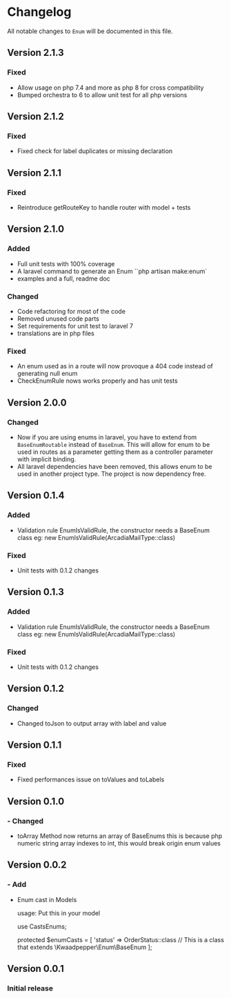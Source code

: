 # Changelog

All notable changes to `Enum` will be documented in this file.


## **Version 2.1.3**

### Fixed

- Allow usage on php 7.4 and more as php 8 for cross compatibility
- Bumped orchestra to 6 to allow unit test for all php versions

## **Version 2.1.2**

### Fixed

- Fixed check for label duplicates or missing declaration

## **Version 2.1.1**

### Fixed

- Reintroduce getRouteKey to handle router with model + tests

## **Version 2.1.0**

### Added

- Full unit tests with 100% coverage
- A laravel command to generate an Enum ``php artisan make:enum`
- examples and a full, readme doc

### Changed

- Code refactoring for most of the code
- Removed unused code parts
- Set requirements for unit test to laravel 7
- translations are in php files

### Fixed

- An enum used as in a route will now provoque a 404 code instead of generating null enum
- CheckEnumRule nows works properly and has unit tests

## **Version 2.0.0**

### Changed

- Now if you are using enums in laravel, you have to extend from `BaseEnumRoutable` instead of `BaseEnum`. This will allow for enum to be used in routes as a parameter getting them as a controller parameter with implicit binding.
- All laravel dependencies have been removed, this allows enum to be used in another project type. The project is now dependency free.

## **Version 0.1.4**

### Added

- Validation rule EnumIsValidRule, the constructor needs a BaseEnum class
  eg: new EnumIsValidRule(ArcadiaMailType::class)

### Fixed

- Unit tests with 0.1.2 changes

## **Version 0.1.3**

### Added

- Validation rule EnumIsValidRule, the constructor needs a BaseEnum class
  eg: new EnumIsValidRule(ArcadiaMailType::class)

### Fixed

- Unit tests with 0.1.2 changes

## **Version 0.1.2**

### Changed

- Changed toJson to output array with label and value

## **Version 0.1.1**

### Fixed

- Fixed performances issue on toValues and toLabels

## **Version 0.1.0**

### - Changed

- toArray Method now returns an array of BaseEnums
  this is because php numeric string array indexes to int, this would break
  origin enum values

## **Version 0.0.2**

### - Add

- Enum cast in Models

    usage:
    Put this in your model

    use CastsEnums;

    protected $enumCasts = [
        'status' => OrderStatus::class // This is a class that extends \Kwaadpepper\Enum\BaseEnum
    ];

## **Version 0.0.1**

### Initial release
